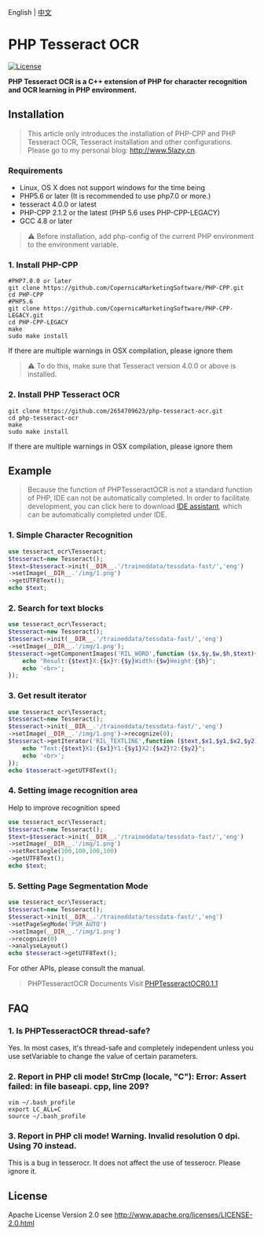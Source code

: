 English | [中文](./README-CN.md)

PHP Tesseract OCR
=======
[![License](https://img.shields.io/badge/license-apache2-blue.svg)](LICENSE)

**PHP Tesseract OCR is a C++ extension of PHP for character recognition and OCR learning in PHP environment.**

## Installation

> This article only introduces the installation of PHP-CPP and PHP Tesseract OCR, Tesseract installation and other configurations. Please go to my personal blog: http://www.5lazy.cn.

### Requirements

- Linux, OS X does not support windows for the time being
- PHP5.6 or later (It is recommended to use php7.0 or more.)
- tesseract 4.0.0 or latest
- PHP-CPP 2.1.2 or the latest (PHP 5.6 uses PHP-CPP-LEGACY)
- GCC 4.8 or later

> ⚠ Before installation, add php-config of the current PHP environment to the environment variable.

### 1. Install PHP-CPP

```shell
#PHP7.0.0 or later
git clone https://github.com/CopernicaMarketingSoftware/PHP-CPP.git
cd PHP-CPP
#PHP5.6
git clone https://github.com/CopernicaMarketingSoftware/PHP-CPP-LEGACY.git
cd PHP-CPP-LEGACY
make
sudo make install
```
If there are multiple warnings in OSX compilation, please ignore them

> ⚠ To do this, make sure that Tesseract version 4.0.0 or above is installed.

### 2. Install PHP Tesseract OCR

```shell
git clone https://github.com/2654709623/php-tesseract-ocr.git
cd php-tesseract-ocr
make
sudo make install
```

If there are multiple warnings in OSX compilation, please ignore them

## Example

> Because the function of PHPTesseractOCR is not a standard function of PHP, IDE can not be automatically completed. In order to facilitate development, you can click here to download [IDE assistant](http://47.93.187.229/helper.zip), which can be automatically completed under IDE.

### 1. Simple Character Recognition

```php
use tesseract_ocr\Tesseract;
$tesseract=new Tesseract();
$text=$tesseract->init(__DIR__.'/traineddata/tessdata-fast/','eng')
->setImage(__DIR__.'/img/1.png')
->getUTF8Text();
echo $text;
```

### 2. Search for text blocks

```php
use tesseract_ocr\Tesseract;
$tesseract=new Tesseract();
$tesseract->init(__DIR__.'/traineddata/tessdata-fast/','eng')
->setImage(__DIR__.'/img/1.png');
$tesseract->getComponentImages('RIL_WORD',function ($x,$y,$w,$h,$text){
    echo "Result:{$text}X:{$x}Y:{$y}Width:{$w}Height:{$h}";
    echo '<br>';
});
```

### 3. Get result iterator

```php
use tesseract_ocr\Tesseract;
$tesseract=new Tesseract();
$tesseract->init(__DIR__.'/traineddata/tessdata-fast/','eng')
->setImage(__DIR__.'/img/1.png')->recognize(0);
$tesseract->getIterator('RIL_TEXTLINE',function ($text,$x1,$y1,$x2,$y2){
    echo "Text:{$text}X1:{$x1}Y1:{$y1}X2:{$x2}Y2:{$y2}";
    echo '<br>';
});
echo $tesseract->getUTF8Text();
```

### 4. Setting image recognition area

Help to improve recognition speed
```php
use tesseract_ocr\Tesseract;
$tesseract=new Tesseract();
$text=$tesseract->init(__DIR__.'/traineddata/tessdata-fast/','eng')
->setImage(__DIR__.'/img/1.png')
->setRectangle(100,100,100,100)
->getUTF8Text();
echo $text;
```

### 5. Setting Page Segmentation Mode

```php
use tesseract_ocr\Tesseract;
$tesseract=new Tesseract();
$tesseract->init(__DIR__.'/traineddata/tessdata-fast/','eng')
->setPageSegMode('PSM_AUTO')
->setImage(__DIR__.'/img/1.png')
->recognize(0)
->analyseLayout()
echo $tesseract->getUTF8Text();
```

For other APIs, please consult the manual.

> PHPTesseractOCR Documents Visit [PHPTesseractOCR0.1.1](http://www.5lazy.cn/)

## FAQ

### 1. Is PHPTesseractOCR thread-safe?

Yes. In most cases, it's thread-safe and completely independent unless you use setVariable to change the value of certain parameters.

### 2. Report in PHP cli mode! StrCmp (locale, "C"): Error: Assert failed: in file baseapi. cpp, line 209?

```shell
vim ~/.bash_profile
export LC_ALL=C
source ~/.bash_profile
```

### 3. Report in PHP cli mode! Warning. Invalid resolution 0 dpi. Using 70 instead.

This is a bug in tesserocr. It does not affect the use of tesserocr. Please ignore it.

## License

Apache License Version 2.0 see http://www.apache.org/licenses/LICENSE-2.0.html